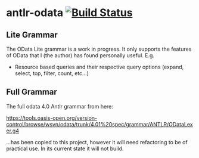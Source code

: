 # antlr-odata [![Build Status](https://travis-ci.com/cam-m/antlr-odata.svg?branch=master)](https://travis-ci.com/cam-m/antlr-odata)
## Lite Grammar
The OData Lite grammar is a work in progress. It only supports the features of OData that I (the author) has 
found personally useful. E.g. 
 - Resource based queries and their respective query options (expand, select, top, filter, count, etc...)

## Full Grammar
The full odata 4.0 Antlr grammar from here:

https://tools.oasis-open.org/version-control/browse/wsvn/odata/trunk/4.01%20spec/grammar/ANTLR/ODataLexer.g4

...has been copied to this project, however it will need refactoring to be of practical use. In its current state
it will not build.
  
